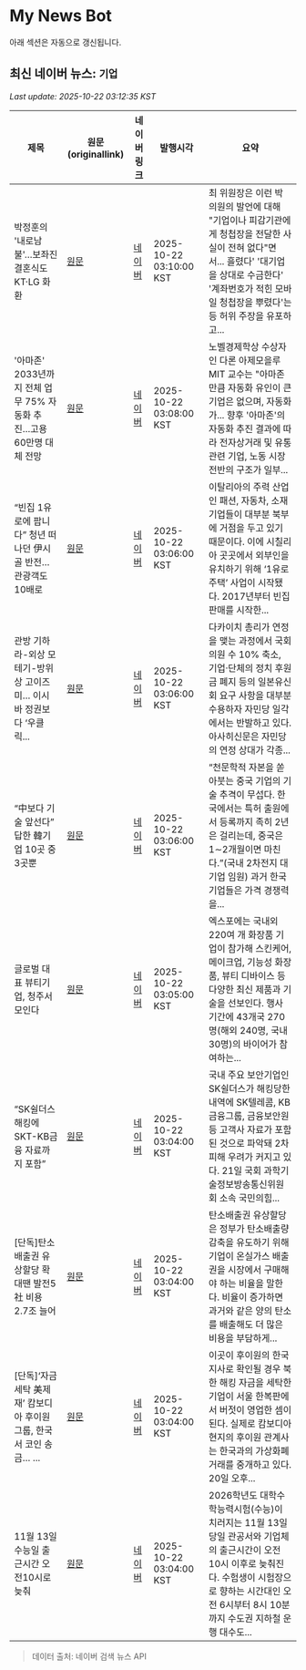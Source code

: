 # My News Bot

아래 섹션은 자동으로 갱신됩니다.

<!-- NEWS:START -->
## 최신 네이버 뉴스: `기업`
_Last update: 2025-10-22 03:12:35 KST_

| 제목 | 원문(originallink) | 네이버 링크 | 발행시각 | 요약 |
|---|---|---|---|---|
| 박정훈의 '내로남불'…보좌진 결혼식도 KT·LG 화환 | [원문](https://www.goodmorningcc.com/news/articleView.html?idxno=432649) | [네이버](https://www.goodmorningcc.com/news/articleView.html?idxno=432649) | 2025-10-22 03:10:00 KST | 최 위원장은 이런 박 의원의 발언에 대해 "기업이나 피감기관에게 청첩장을 전달한 사실이 전혀 없다"면서... 흘렸다' '대기업을 상대로 수금한다' '계좌번호가 적힌 모바일 청첩장을 뿌렸다'는 등 허위 주장을 유포하고... |
| '아마존' 2033년까지 전체 업무 75% 자동화 추진…고용 60만명 대체 전망 | [원문](https://www.topstarnews.net/news/articleView.html?idxno=15846827) | [네이버](https://www.topstarnews.net/news/articleView.html?idxno=15846827) | 2025-10-22 03:08:00 KST | 노벨경제학상 수상자인 다론 아제모을루 MIT 교수는 "아마존 만큼 자동화 유인이 큰 기업은 없으며, 자동화가... 향후 '아마존'의 자동화 추진 결과에 따라 전자상거래 및 유통 관련 기업, 노동 시장 전반의 구조가 일부... |
| “빈집 1유로에 팝니다” 청년 떠나던 伊시골 반전… 관광객도 10배로 | [원문](https://www.donga.com/news/Inter/article/all/20251022/132609025/2) | [네이버](https://n.news.naver.com/mnews/article/020/0003668906?sid=104) | 2025-10-22 03:06:00 KST | 이탈리아의 주력 산업인 패션, 자동차, 소재 기업들이 대부분 북부에 거점을 두고 있기 때문이다. 이에 시칠리아 곳곳에서 외부인을 유치하기 위해 ‘1유로 주택’ 사업이 시작됐다. 2017년부터 빈집 판매를 시작한... |
| 관방 기하라-외상 모테기-방위상 고이즈미… 이시바 정권보다 ‘우클릭... | [원문](https://www.donga.com/news/Inter/article/all/20251022/132609729/2) | [네이버](https://n.news.naver.com/mnews/article/020/0003668903?sid=104) | 2025-10-22 03:06:00 KST | 다카이치 총리가 연정을 맺는 과정에서 국회의원 수 10% 축소, 기업·단체의 정치 후원금 폐지 등의 일본유신회 요구 사항을 대부분 수용하자 자민당 일각에서는 반발하고 있다. 아사히신문은 자민당의 연정 상대가 각종... |
| “中보다 기술 앞선다” 답한 韓기업 10곳 중 3곳뿐 | [원문](https://www.donga.com/news/Economy/article/all/20251022/132609357/2) | [네이버](https://n.news.naver.com/mnews/article/020/0003668896?sid=101) | 2025-10-22 03:06:00 KST | “천문학적 자본을 쏟아붓는 중국 기업의 기술 추격이 무섭다. 한국에서는 특허 출원에서 등록까지 족히 2년은 걸리는데, 중국은 1∼2개월이면 마친다.”(국내 2차전지 대기업 임원) 과거 한국 기업들은 가격 경쟁력을... |
| 글로벌 대표 뷰티기업, 청주서 모인다 | [원문](https://www.donga.com/news/Society/article/all/20251021/132608121/2) | [네이버](https://n.news.naver.com/mnews/article/020/0003668886?sid=102) | 2025-10-22 03:05:00 KST | 엑스포에는 국내외 220여 개 화장품 기업이 참가해 스킨케어, 메이크업, 기능성 화장품, 뷰티 디바이스 등 다양한 최신 제품과 기술을 선보인다. 행사 기간에 43개국 270명(해외 240명, 국내 30명)의 바이어가 참여하는... |
| “SK쉴더스 해킹에 SKT-KB금융 자료까지 포함” | [원문](https://www.donga.com/news/Economy/article/all/20251022/132609281/2) | [네이버](https://n.news.naver.com/mnews/article/020/0003668859?sid=101) | 2025-10-22 03:04:00 KST | 국내 주요 보안기업인 SK쉴더스가 해킹당한 내역에 SK텔레콤, KB금융그룹, 금융보안원 등 고객사 자료가 포함된 것으로 파악돼 2차 피해 우려가 커지고 있다. 21일 국회 과학기술정보방송통신위원회 소속 국민의힘... |
| [단독]탄소배출권 유상할당 확대땐 발전5社 비용 2.7조 늘어 | [원문](https://www.donga.com/news/Society/article/all/20251021/132609327/2) | [네이버](https://n.news.naver.com/mnews/article/020/0003668849?sid=102) | 2025-10-22 03:04:00 KST | 탄소배출권 유상할당은 정부가 탄소배출량 감축을 유도하기 위해 기업이 온실가스 배출권을 시장에서 구매해야 하는 비율을 말한다. 비율이 증가하면 과거와 같은 양의 탄소를 배출해도 더 많은 비용을 부담하게... |
| [단독]‘자금세탁 美제재’ 캄보디아 후이원그룹, 한국서 코인 송금… ... | [원문](https://www.donga.com/news/Society/article/all/20251021/132609314/2) | [네이버](https://n.news.naver.com/mnews/article/020/0003668855?sid=102) | 2025-10-22 03:04:00 KST | 이곳이 후이원의 한국 지사로 확인될 경우 북한 해킹 자금을 세탁한 기업이 서울 한복판에서 버젓이 영업한 셈이 된다. 실제로 캄보디아 현지의 후이원 관계사는 한국과의 가상화폐 거래를 중개하고 있다. 20일 오후... |
| 11월 13일 수능일 출근시간 오전10시로 늦춰 | [원문](https://www.donga.com/news/Society/article/all/20251021/132609323/2) | [네이버](https://n.news.naver.com/mnews/article/020/0003668851?sid=102) | 2025-10-22 03:04:00 KST | 2026학년도 대학수학능력시험(수능)이 치러지는 11월 13일 당일 관공서와 기업체의 출근시간이 오전 10시 이후로 늦춰진다. 수험생이 시험장으로 향하는 시간대인 오전 6시부터 8시 10분까지 수도권 지하철 운행 대수도... |

> 데이터 출처: 네이버 검색 뉴스 API
<!-- NEWS:END -->
